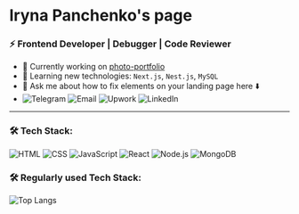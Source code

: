 # Iryna Panchenko's page 
### ⚡ **Frontend Developer** | **Debugger** | **Code Reviewer**

- 🔭 Currently working on [photo-portfolio](https://salo.li/182ef2a)
- 🌱 Learning new technologies: `Next.js`, `Nest.js`, `MySQL`  
- 💬 Ask me about how to fix elements on your landing page here ⬇️
- ![Telegram](https://img.shields.io/badge/Telegram-0088CC?style=for-the-badge&logo=telegram&logoColor=white&link=https://t.me/IraPanchI)
![Email](https://img.shields.io/badge/Email-A0522D?style=for-the-badge&logo=gmail&logoColor=white&link=mailto:3041804428puh@gmail.com)
![Upwork](https://img.shields.io/badge/Upwork-6FDA44?style=for-the-badge&logo=upwork&logoColor=white&link=https://www.upwork.com/freelancers/~018c664871ad18f4ae)
  ![LinkedIn](https://img.shields.io/badge/LinkedIn-0A66C2?style=for-the-badge&logo=linkedin&logoColor=white&link=https://www.linkedin.com/in/iryna-panchenko-a17902273/)
 

---

### 🛠 Tech Stack:
![HTML](https://img.shields.io/badge/HTML-E34F26?style=for-the-badge&logo=html5&logoColor=white)
![CSS](https://img.shields.io/badge/CSS-1572B6?style=for-the-badge&logo=css3&logoColor=white)
![JavaScript](https://img.shields.io/badge/JavaScript-F7DF1E?style=for-the-badge&logo=javascript&logoColor=black)
![React](https://img.shields.io/badge/React-20232A?style=for-the-badge&logo=react&logoColor=61DAFB)
![Node.js](https://img.shields.io/badge/Node.js-43853D?style=for-the-badge&logo=node.js&logoColor=white) 
![MongoDB](https://img.shields.io/badge/MongoDB-4EA94B?style=for-the-badge&logo=mongodb&logoColor=white)

### 🛠 Regularly used Tech Stack:
![Top Langs](https://github-readme-stats.vercel.app/api/top-langs/?username=irapanch&layout=compact&hide=php&langs_count=5&theme=github)





